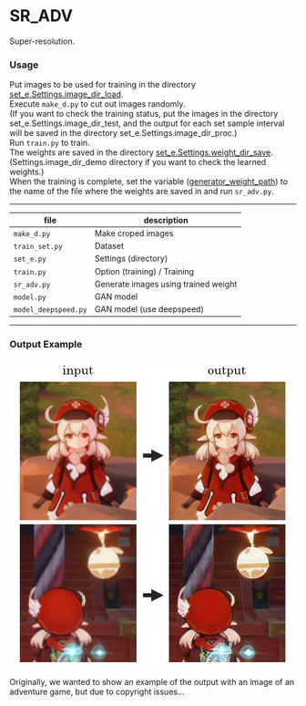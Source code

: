 # SR_ADV
Super-resolution.

### Usage
Put images to be used for training in the directory [set_e.Settings.image_dir_load](https://github.com/Fukuda-B/SR_ADV/blob/226ce008ef2f0d884c5c55f7acf2726af8dfa68a/set_e.py#L12).  
Execute `make_d.py` to cut out images randomly.  
(If you want to check the training status, put the images in the directory set_e.Settings.image_dir_test, and the output for each set sample interval will be saved in the directory set_e.Settings.image_dir_proc.)  
Run `train.py` to train.  
The weights are saved in the directory [set_e.Settings.weight_dir_save](https://github.com/Fukuda-B/SR_ADV/blob/226ce008ef2f0d884c5c55f7acf2726af8dfa68a/set_e.py#L25).  
(Settings.image_dir_demo directory if you want to check the learned weights.)  
When the training is complete, set the variable ([generator_weight_path](https://github.com/Fukuda-B/SR_ADV/blob/226ce008ef2f0d884c5c55f7acf2726af8dfa68a/sr_adv.py#L27)) to the name of the file where the weights are saved in and run `sr_adv.py`.  

---
| file | description |
| --- | --- |
| `make_d.py` | Make croped images |
| `train_set.py` | Dataset |
| `set_e.py` | Settings (directory) |
| `train.py` | Option (training) / Training |
| `sr_adv.py` | Generate images using trained weight |
| `model.py` | GAN model |
| `model_deepspeed.py` | GAN model (use deepspeed) |

---
### Output Example
![Output Example](./img/img0.png)  
  
Originally, we wanted to show an example of the output with an image of an adventure game, but due to copyright issues...